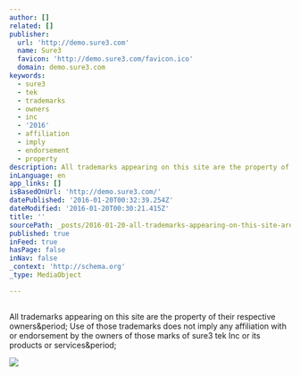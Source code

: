 ```yaml
---
author: []
related: []
publisher:
  url: 'http://demo.sure3.com'
  name: Sure3
  favicon: 'http://demo.sure3.com/favicon.ico'
  domain: demo.sure3.com
keywords:
  - sure3
  - tek
  - trademarks
  - owners
  - inc
  - '2016'
  - affiliation
  - imply
  - endorsement
  - property
description: All trademarks appearing on this site are the property of their respective owners. Use of those trademarks does not imply any affiliation with or endorsement by the owners of those marks of sure3 tek Inc or its products or services.
inLanguage: en
app_links: []
isBasedOnUrl: 'http://demo.sure3.com/'
datePublished: '2016-01-20T00:32:39.254Z'
dateModified: '2016-01-20T00:30:21.415Z'
title: ''
sourcePath: _posts/2016-01-20-all-trademarks-appearing-on-this-site-are-the-property-of-th.md
published: true
inFeed: true
hasPage: false
inNav: false
_context: 'http://schema.org'
_type: MediaObject

---
```

<article style=""><h1></h1><p>All trademarks appearing on this site are the property of their respective owners&amp;period; Use of those trademarks does not imply any affiliation with or endorsement by the owners of those marks of sure3 tek Inc or its products or services&amp;period;</p><img src="http://demo.sure3.com/resources/img/sure3.png" /></article>
